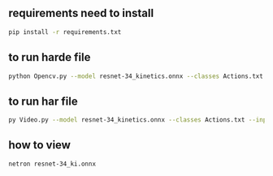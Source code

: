 ## requirements need to install
```bash
pip install -r requirements.txt
```
## to run harde file
```bash
python Opencv.py --model resnet-34_kinetics.onnx --classes Actions.txt
```
## to run har file
```bash
py Video.py --model resnet-34_kinetics.onnx --classes Actions.txt --input videos/sample.mp4 --gpu 1 --output sampleoutput.mp4
```
## how to view
```bash
netron resnet-34_ki.onnx 
```